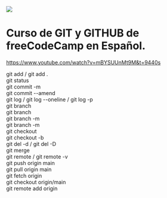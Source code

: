 <image src="banner-fcc.jpg">

# Curso de GIT y GITHUB de freeCodeCamp en Español.

https://www.youtube.com/watch?v=mBYSUUnMt9M&t=9440s

git add <file name> / git add . <br>
git status <br>
git commit -m <commit message> <br>
git commit --amend <br>
git log / git log --oneline / git log -p <br>
git branch <branch name> <br>
git branch <br>
git branch -m <new branch name> <br>
git branch -m <branch name to update> <new branch name> <br>
git checkout <branch name> <br>
git checkout -b <branch name> <br>
git del -d <branch name> / git del -D <branch name> <br>
git merge <branch name> <br>
git remote / git remote -v <br>
git push origin main <br>
git pull origin main <br>
git fetch origin <br>
git checkout origin/main <br>
git remote add origin <url>
